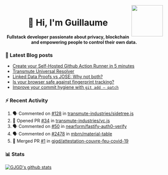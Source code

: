 <img align='right' src='https://user-images.githubusercontent.com/5713670/87202985-820dcb80-c2b6-11ea-9f56-7ec461c497c3.gif' width='100"'>

<h1 align="center">👋 Hi, I'm Guillaume</h1>
<h4 align="center">Fullstack developer passionate about privacy, blockchain and empowering people to control their own data.

### 📝 Latest Blog posts

<!-- BLOG-POST-LIST:START -->
- [Create your Self-Hosted Github Action Runner in 5 minutes](https://medium.com/@gjgd/create-your-self-hosted-github-action-runner-in-5-minutes-a9eff615edc4?source=rss-35e0d58bf235------2)
- [Transmute Universal Resolver](https://medium.com/transmute-techtalk/transmute-universal-resolver-b6c8509858f?source=rss-35e0d58bf235------2)
- [Linked Data Proofs vs JOSE: Why not both?](https://medium.com/transmute-techtalk/linked-data-proofs-vs-jose-why-not-both-1594393418cc?source=rss-35e0d58bf235------2)
- [Is your browser safe against fingerprint tracking?](https://medium.com/@gjgd/is-your-browser-safe-against-fingerprint-tracking-6126952b805b?source=rss-35e0d58bf235------2)
- [Improve your commit hygiene with `git add — patch`](https://medium.com/transmute-techtalk/improve-your-commit-hygiene-with-git-add-patch-3b7dd9c117c4?source=rss-35e0d58bf235------2)
<!-- BLOG-POST-LIST:END -->

### :zap: Recent Activity

<!--START_SECTION:activity-->
1. 🗣 Commented on [#128](https://github.com/transmute-industries/sidetree.js/issues/128) in [transmute-industries/sidetree.js](https://github.com/transmute-industries/sidetree.js)
2. 💪 Opened PR [#34](https://github.com/transmute-industries/vc.js/pull/34) in [transmute-industries/vc.js](https://github.com/transmute-industries/vc.js)
3. 🗣 Commented on [#50](https://github.com/nearform/fastify-auth0-verify/issues/50) in [nearform/fastify-auth0-verify](https://github.com/nearform/fastify-auth0-verify)
4. 🗣 Commented on [#2478](https://github.com/mbrn/material-table/issues/2478) in [mbrn/material-table](https://github.com/mbrn/material-table)
5. 🎉 Merged PR [#1](https://github.com/gjgd/attestation-couvre-feu-covid-19/pull/1) in [gjgd/attestation-couvre-feu-covid-19](https://github.com/gjgd/attestation-couvre-feu-covid-19)
<!--END_SECTION:activity-->

### 📊 Stats

[![GJGD's github stats](https://github-readme-stats.vercel.app/api?username=gjgd&count_private=true&show_icons=true&custom_title=My%20Github%20Stats)](https://github.com/anuraghazra/github-readme-stats)
